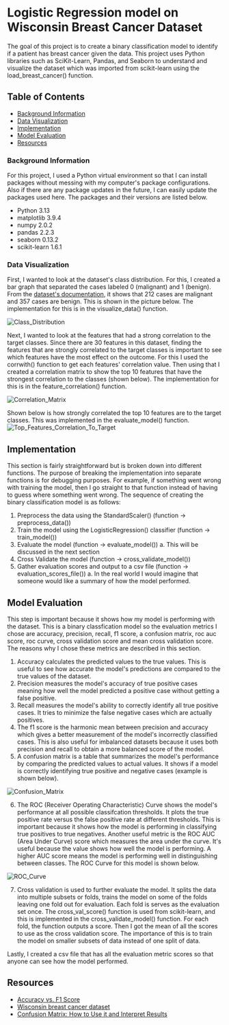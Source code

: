 # Logistic Regression model on Wisconsin Breast Cancer Dataset

The goal of this project is to create a binary classification model to identify if a patient has breast cancer given the data.
This project uses Python libraries such as SciKit-Learn, Pandas, and Seaborn to understand and visualize the dataset which was imported
from scikit-learn using the load_breast_cancer() function.

## Table of Contents

* [Background Information](#background-information)
* [Data Visualization](#data-visualization)
* [Implementation](#implementation)
* [Model Evaluation](#model-evaluation)
* [Resources](#resources)

### Background Information

For this project, I used a Python virtual environment so that I can install packages without messing with my computer's package configurations. Also if there are any package updates in the future, I can easily update the packages used here. The packages and their versions are listed below. 

- Python 3.13
- matplotlib 3.9.4
- numpy 2.0.2
- pandas 2.2.3
- seaborn 0.13.2
- scikit-learn 1.6.1

### Data Visualization

First, I wanted to look at the dataset's class distribution. For this, I created a bar graph that separated the cases labeled 0 (malignant) and 1 (benign). From the [dataset's documentation](https://scikit-learn.org/stable/modules/generated/sklearn.datasets.load_breast_cancer.html), it shows that 212 cases are malignant and 357 cases are benign. This is shown in the picture below. The implementation for this is in the visualize_data() function.

![Class_Distribution](https://github.com/user-attachments/assets/2056094f-50ff-441b-aafd-2a4f5ea0437d)

Next, I wanted to look at the features that had a strong correlation to the target classes. Since there are 30 features in this dataset, finding the features that are strongly correlated to the target classes is important to see which features have the most effect on the outcome. For this I used the corrwith() function to get each features' correlation value. Then using that I created a correlation matrix to show the top 10 features that have the strongest correlation to the classes (shown below). The implementation for this is in the feature_correlation() function.

![Correlation_Matrix](https://github.com/user-attachments/assets/883a37cf-5d3c-41c6-812b-9ed02eb56c04)


Shown below is how strongly correlated the top 10 features are to the target classes. This was implemented in the evaluate_model() function.
![Top_Features_Correlation_To_Target](https://github.com/user-attachments/assets/732a24e5-5b47-4853-9da6-76787937d81b)


## Implementation

This section is fairly straightforward but is broken down into different functions. The purpose of breaking the implementation into separate functions is for debugging purposes. For example, if something went wrong with training the model, then I go straight to that function instead of having to guess where something went wrong. The sequence of creating the binary classification model is as follows:

1. Preprocess the data using the StandardScaler() (function -> preprocess_data())
2. Train the model using the LogisticRegression() classifier (function -> train_model())
3. Evaluate the model (function -> evaluate_model())
   a. This will be discussed in the next section
4. Cross Validate the model (function -> cross_validate_model())
5. Gather evaluation scores and output to a csv file (function -> evaluation_scores_file())
   a. In the real world I would imagine that someone would like a summary of how the model performed.

## Model Evaluation

This step is important because it shows how my model is performing with the dataset. This is a binary classfication model so the evaluation metrics I chose are accuracy, precision, recall, f1 score, a confusion matrix, roc auc score, roc curve, cross validation score and mean cross validation score. The reasons why I chose these metrics are described in this section.

1. Accuracy calculates the predicted values to the true values. This is useful to see how accurate the model's predictions are compared to the true values of the dataset.
2. Precision measures the model's accuracy of true positive cases meaning how well the model predicted a positive case without getting a false positive.
3. Recall measures the model's ability to correctly identify all true positive cases. It tries to minimize the false negative cases which are actually positives.
4. The f1 score is the harmonic mean between precision and accuracy which gives a better measurement of the model's incorrectly classified cases. This is also useful for imbalanced datasets because it uses both precision and recall to obtain a more balanced score of the model.
5. A confusion matrix is a table that summarizes the model's performance by comparing the predicted values to actual values. It shows if a model is correctly identifying true positive and negative cases (example is shown below).

![Confusion_Matrix](https://github.com/user-attachments/assets/5387faa7-19ec-40cd-93d5-42c00d8022a0)

6. The ROC (Receiver Operating Characteristic) Curve shows the model's performance at all possible classifcation thresholds. It plots the true positive rate versus the false positive rate at different thresholds. This is important because it shows how the model is performing in classifying true positives to true negatives. Another useful metric is the ROC AUC (Area Under Curve) score which measures the area under the curve. It's useful because the value shows how well the model is performing. A higher AUC score means the model is performing well in distinguishing between classes. The ROC Curve for this model is shown below.

![ROC_Curve](https://github.com/user-attachments/assets/246ea72e-a5a4-456f-8b99-899f540c268d)

7. Cross validation is used to further evaluate the model. It splits the data into multiple subsets or folds, trains the model on some of the folds leaving one fold out for evaluation. Each fold is serves as the evaluation set once. The cross_val_score() function is used from scikit-learn, and this is implemented in the cross_validate_model() function. For each fold, the function outputs a score. Then I got the mean of all the scores to use as the cross validation score. The importance of this is to train the model on smaller subsets of data instead of one split of data.

Lastly, I created a csv file that has all the evaluation metric scores so that anyone can see how the model performed.

## Resources

- [Accuracy vs. F1 Score](https://medium.com/analytics-vidhya/accuracy-vs-f1-score-6258237beca2)
- [Wisconsin breast cancer dataset](https://scikit-learn.org/stable/modules/generated/sklearn.datasets.load_breast_cancer.html)
- [Confusion Matrix: How to Use it and Interpret Results](https://www.v7labs.com/blog/confusion-matrix-guide)








